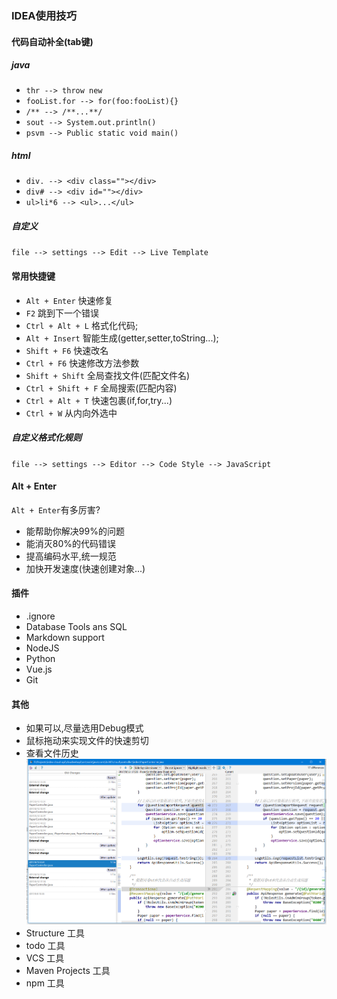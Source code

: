 ### IDEA使用技巧

#### 代码自动补全(tab键)

##### java

+ `thr --> throw new`
+ `fooList.for --> for(foo:fooList){}`
+ `/** --> /**...**/`
+ `sout --> System.out.println()`
+ `psvm --> Public static void main()`

##### html

+ `div. --> <div class=""></div>`
+ `div# --> <div id=""></div>`
+ `ul>li*6 --> <ul>...</ul>`

##### 自定义

`file --> settings --> Edit --> Live Template`


#### 常用快捷键

+ `Alt + Enter` 快速修复
+ `F2` 跳到下一个错误
+ `Ctrl + Alt + L` 格式化代码;
+ `Alt + Insert` 智能生成(getter,setter,toString...);
+ `Shift + F6` 快速改名
+ `Ctrl + F6` 快速修改方法参数
+ `Shift + Shift` 全局查找文件(匹配文件名)
+ `Ctrl + Shift + F` 全局搜索(匹配内容)
+ `Ctrl + Alt + T` 快速包裹(if,for,try...)
+ `Ctrl + W` 从内向外选中


##### 自定义格式化规则
     
`file --> settings --> Editor --> Code Style --> JavaScript`


#### Alt + Enter

`Alt + Enter`有多厉害?

+ 能帮助你解决99%的问题
+ 能消灭80%的代码错误
+ 提高编码水平,统一规范
+ 加快开发速度(快速创建对象...)

#### 插件
+ .ignore
+ Database Tools ans SQL
+ Markdown support
+ NodeJS
+ Python
+ Vue.js
+ Git

#### 其他

+ 如果可以,尽量选用Debug模式
+ 鼠标拖动来实现文件的快速剪切
+ 查看文件历史
![Git解决文件冲突](../../static/pic/git/git-merge.png)
+ Structure 工具 
+ todo 工具
+ VCS 工具
+ Maven Projects 工具
+ npm 工具